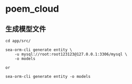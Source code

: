 # poem_cloud


## 生成模型文件
```
cd app/src/
```

```
sea-orm-cli generate entity \
    -u mysql://root:root123123@127.0.0.1:3306/mysql \
    -o models

or 

sea-orm-cli generate entity -o models
```

